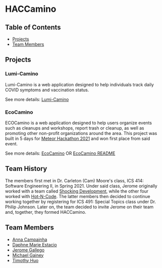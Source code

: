 # HACCamino
## Table of Contents
* [Projects](#projects)
* [Team Members](#team-members)

## Projects 
### Lumi-Camino
Lumi-Camino is a web application designed to help individuals track daily COVID symptoms and vaccination status.

See more details: [Lumi-Camino](/projects/lumi-camino.md)
### EcoCamino
ECOCamino is a web application designed to help users organize events such as cleanups and workshops, report trash or cleanup, as well as promoting other non-profit organizations around the area. This project was built in 5 days for [Meteor Hackathon 2021](https://impact.meteor.com/hackathon) and won first place from said event.

See more details: [EcoCamino](/projects/lumi-camino.md) OR [EcoCamino README](https://github.com/HACC-Camino/eco-camino#readme)

## Team History
The members first met in Dr. Carleton (Cam) Moore's class, ICS 414: Software Engineering II, in Spring 2021. Under said class, Jerome originally worked with a team called [Shocking Development](https://shocking-development.github.io/), while the other four worked with  [Hot-N-Code](https://hot-n-code.github.io/). The latter members then decided to continue working together by registering for ICS 491: Special Topics class under Dr. Philip Johnson. Later on, the team decided to invite Jerome on their team and, together, they formed HACCamino.

## Team Members
- [Anna Campainha](https://github.com/annacampainha)
- [Daphne Marie Estacio](https://dmtapia.github.io)
- [Jerome Gallego](https://alohajerome.github.io)
- [Michael Gainey](https://github.com/micgainey)
- [Timothy Huo](https://github.com/timothyhuo1)
